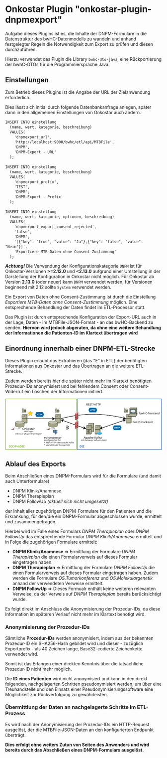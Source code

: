 # Onkostar Plugin "onkostar-plugin-dnpmexport"

Aufgabe dieses Plugins ist es, die Inhalte der DNPM-Formulare in die Datenstruktur des bwHC-Datenmodells zu wandeln und
anhand festgelegter Regeln die Notwendigkeit zum Export zu prüfen und diesen durchzuführen.

Hierzu verwendet das Plugin die Library `bwhc-dto-java`, eine Rückportierung der bwhC-DTOs für die Programmiersprache Java.

## Einstellungen

Zum Betrieb dieses Plugins ist die Angabe der URL der Zielanwendung erforderlich.

Dies lässt sich initial durch folgende Datenbankanfrage anlegen, später dann in den allgemeinen Einstellungen von Onkostar auch ändern.

```
INSERT INTO einstellung
  (name, wert, kategorie, beschreibung) 
  VALUES(
    'dnpmexport_url',
    'http://localhost:9000/bwhc/etl/api/MTBFile',
    'DNPM',
    'DNPM-Export - URL'
  );

INSERT INTO einstellung
  (name, wert, kategorie, beschreibung)
  VALUES(
    'dnpmexport_prefix',
    'TEST',
    'DNPM',
    'DNPM-Export - Prefix'
  );

INSERT INTO einstellung
  (name, wert, kategorie, optionen, beschreibung) 
  VALUES(
    'dnpmexport_export_consent_rejected',
    'false',
    'DNPM',
    '[{"key": "true", "value": "Ja"},{"key": "false", "value": "Nein"}]',
    'Exportiere MTB-Daten ohne Consent-Zustimmung'
  );
```

_**Achtung!**_ Die Verwendung der Konfigurationskategorie `DNPM` ist für Onkostar-Versionen **>=2.12.0** und **<2.13.0**
aufgrund einer Umstellung in der Darstellung der Konfiguration in Onkostar nicht möglich.
Für Onkostar ab Version **2.13.0** (oder neuer) kann `DNPM` verwendet werden, für Versionen beginnend mit 2.12 sollte
`System` verwendet werden.

Ein Export von Daten ohne Consent-Zustimmung ist durch die Einstellung *Exportiere MTB-Daten ohne Consent-Zustimmung* möglich.
Eine entsprechende Behandlung der Daten findet im ETL-Processor statt.

Das Plugin ist durch entsprechende Konfiguration der Export-URL auch in der Lage, Daten - im MTBFile-JSON-Format - an das bwHC-Backend zu senden.
**Hiervon wird jedoch abgeraten, da ohne eine weitere Behandlung der Informationen die Patienten-ID im Klartext übertragen wird**

## Einordnung innerhalb einer DNPM-ETL-Strecke

Dieses Plugin erlaubt das Extrahieren (das "E" in ETL) der benötigten Informationen aus Onkostar und das Übertragen an die weitere ETL-Strecke.

Zudem werden bereits hier die später nicht mehr im Klartext benötigten Prozedur-IDs anonymisiert und bei fehlendem Consent oder Consent-Widerruf
ein Löschen der Informationen initiiert.

![Modell DNPM-ETL-Strecke](docs/etl.png)

## Ablauf des Exports

Beim Abschließen eines DNPM-Formulars wird für die Formulare (und damit auch Unterformulare)

* DNPM Klinik/Anamnese
* DNPM Therapieplan
* DNPM FollowUp *(aktuell nich nicht umgesetzt)*

der Inhalt aller zugehörigen DNPM-Formulare für den Patienten und die Erkrankung, für den/die ein DNPM-Formular abgeschlossen wurde, ermittelt und zusammengetragen.

Hierbei wird im Falle eines Formulars *DNPM Therapieplan* oder *DNPM FollowUp* das entsprechende Formular *DNPM Klinik/Anamnese*
ermittelt und in Folge die zugehörigen Formulare ermittelt:

* **DNPM Klinik/Anamnese** => Ermittlung der Formulare *DNPM Therapieplan* die einen Formularverweis auf dieses Formular eingetragen haben.
* **DNPM Therapieplan** => Ermittlung der Formulare *DNPM FollowUp* die einen Formularverweis auf dieses Formular eingetragen haben.
  Zudem werden die Formulare *OS.Tumorkonferenz* und *OS.Molekulargenetik* anhand der verwendeten Verweise ermittelt.
* **DNPM FollowUp** => Dieses Formualr enthält keine weiteren relevanten Verweise, da der Verweis auf *DNPM Therapieplan* bereits berücksichtigt wurde.

Es folgt direkt im Anschluss die Anonymisierung der Prozedur-IDs, da diese Information im späteren Verlauf nicht mehr im Klartext benötigt wird.

### Anonymisierung der Prozedur-IDs

Sämtliche **Prozedur-IDs** werden anonymisiert, indem aus der bekannten Prozedur-ID ein SHA256-Hash gebildet wird und dieser - zuzüglich Exportprefix - als
40 Zeichen lange, Base32-codierte Zeichenkette verwendet wird.

Somit ist das Erlangen einer direkten Kenntnis über die tatsächliche Prozedur-ID nicht mehr möglich.

Die **ID eines Patienten** wird nicht anonymisiert und kann in den direkt folgenden, nachgelagerten Schritten pseudonymisiert werden,
um über eine Treuhandstelle und den Einsatz einer Pseudonymisierungssoftware eine Möglichkeit zur Rückverfolgung zu gewährleisten.

### Übermittlung der Daten an nachgelagerte Schritte im ETL-Prozess

Es wird nach der Anonymisierung der Prozedur-IDs ein HTTP-Request ausgelöst, der die MTBFile-JSON-Daten an den
konfigurierten Endpunkt überträgt.

**Dies erfolgt ohne weiters Zutun von Seiten des Anwenders und wird bereits durch das Abschließen eines DNPM-Formulars ausgelöst.**
